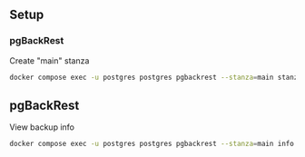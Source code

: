 ## Setup

### pgBackRest

Create "main" stanza
```bash
docker compose exec -u postgres postgres pgbackrest --stanza=main stanza-create
```


## pgBackRest

View backup info
```bash
docker compose exec -u postgres postgres pgbackrest --stanza=main info
```
